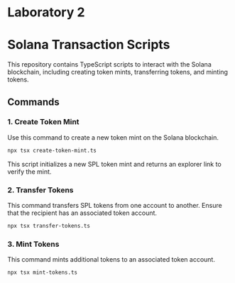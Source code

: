 # Laboratory 2
# Solana Transaction Scripts

This repository contains TypeScript scripts to interact with the Solana blockchain, including creating token mints, transferring tokens, and minting tokens.

## Commands

### 1. Create Token Mint

Use this command to create a new token mint on the Solana blockchain.

```bash
npx tsx create-token-mint.ts
```
This script initializes a new SPL token mint and returns an explorer link to verify the mint.

### 2. Transfer Tokens

This command transfers SPL tokens from one account to another. Ensure that the recipient has an associated token account.

```bash
npx tsx transfer-tokens.ts
```

### 3. Mint Tokens

This command mints additional tokens to an associated token account.

```bash
npx tsx mint-tokens.ts
```
